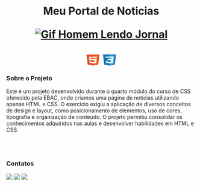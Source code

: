 <h1 align="center">
  <p align="center">Meu Portal de Noticias</p>
  <a href="https://site-gameshop-murex-delta.vercel.app/" target:"_blank"><img src="https://media.giphy.com/media/7vfhdCIn13zm8/giphy.gif" alt="Gif Homem Lendo Jornal"></a>
</h1>
<div style="display: inline_block"><br>
  <div align="center">
  <img align="center" alt="fde95-HTML" height="30" width="40" src="https://raw.githubusercontent.com/devicons/devicon/master/icons/html5/html5-original.svg">
  <img align="center" alt="fde95-CSS" height="30" width="40" src="https://raw.githubusercontent.com/devicons/devicon/master/icons/css3/css3-original.svg">
  </div>
</div>

<h3> Sobre o Projeto </h3>
<p>Este é um projeto desenvolvido durante o quarto módulo do curso de CSS oferecido pela EBAC, onde criamos uma página de notícias utilizando apenas HTML e CSS. O exercício exigiu a aplicação de diversos conceitos de design e layout, como posicionamento de elementos, uso de cores, tipografia e organização de conteúdo. O projeto permitiu consolidar os conhecimentos adquiridos nas aulas e desenvolver habilidades em HTML e CSS.</p>

<br></br>

<h3>Contatos</h3>
<div style="display: inline_block">
 <a href="https://instagram.com/fde.95" target="_blank"><img src="https://img.shields.io/badge/Instagram-E4405F?style=for-the-badge&logo=instagram&logoColor=white" target="_blank"></a>
 <a href = "mailto:fdespinoza95@gmail.com"><img src="https://img.shields.io/badge/Gmail-D14836?style=for-the-badge&logo=gmail&logoColor=white" target="_blank"></a>
 <a href="https://www.linkedin.com/in/fde95" target="_blank"><img src="https://img.shields.io/badge/LinkedIn-0077B5?style=for-the-badge&logo=linkedin&logoColor=white" target="_blank"></a> 
</div>
